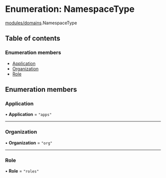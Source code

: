 # Enumeration: NamespaceType

[modules/domains](../modules/modules_domains.md).NamespaceType

## Table of contents

### Enumeration members

- [Application](modules_domains.NamespaceType.md#application)
- [Organization](modules_domains.NamespaceType.md#organization)
- [Role](modules_domains.NamespaceType.md#role)

## Enumeration members

### Application

• **Application** = `"apps"`

___

### Organization

• **Organization** = `"org"`

___

### Role

• **Role** = `"roles"`
